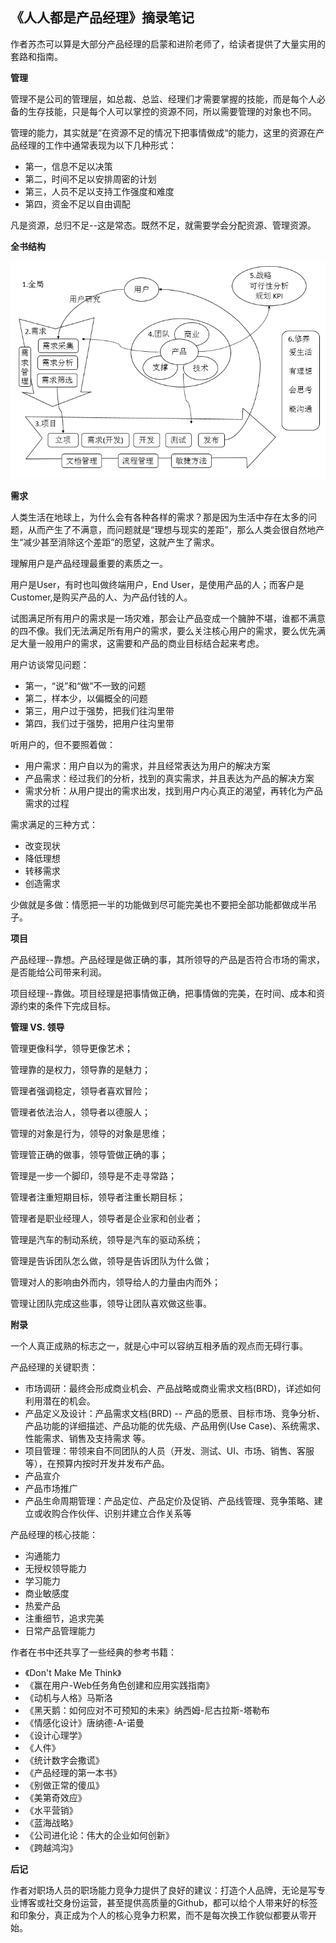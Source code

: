 ## 《人人都是产品经理》摘录笔记

​	作者苏杰可以算是大部分产品经理的启蒙和进阶老师了，给读者提供了大量实用的套路和指南。

**管理**

管理不是公司的管理层，如总裁、总监、经理们才需要掌握的技能，而是每个人必备的生存技能，只是每个人可以掌控的资源不同，所以需要管理的对象也不同。

管理的能力，其实就是”在资源不足的情况下把事情做成“的能力，这里的资源在产品经理的工作中通常表现为以下几种形式：

+ 第一，信息不足以决策
+ 第二，时间不足以安排周密的计划
+ 第三，人员不足以支持工作强度和难度
+ 第四，资金不足以自由调配

凡是资源，总归不足--这是常态。既然不足，就需要学会分配资源、管理资源。

**全书结构**

![arch](./arch.png)

**需求**

人类生活在地球上，为什么会有各种各样的需求？那是因为生活中存在太多的问题，从而产生了不满意，而问题就是“理想与现实的差距”，那么人类会很自然地产生“减少甚至消除这个差距”的愿望，这就产生了需求。

理解用户是产品经理最重要的素质之一。

用户是User，有时也叫做终端用户，End User，是使用产品的人；而客户是Customer,是购买产品的人、为产品付钱的人。

试图满足所有用户的需求是一场灾难，那会让产品变成一个臃肿不堪，谁都不满意的四不像。我们无法满足所有用户的需求，要么关注核心用户的需求，要么优先满足大量一般用户的需求，这需要和产品的商业目标结合起来考虑。

用户访谈常见问题：

+ 第一，“说”和“做”不一致的问题
+ 第二，样本少，以偏概全的问题
+ 第三，用户过于强势，把我们往沟里带
+ 第四，我们过于强势，把用户往沟里带

听用户的，但不要照着做：

+ 用户需求：用户自以为的需求，并且经常表达为用户的解决方案
+ 产品需求：经过我们的分析，找到的真实需求，并且表达为产品的解决方案
+ 需求分析：从用户提出的需求出发，找到用户内心真正的渴望，再转化为产品需求的过程

需求满足的三种方式：

+ 改变现状
+ 降低理想
+ 转移需求
+ 创造需求

少做就是多做：情愿把一半的功能做到尽可能完美也不要把全部功能都做成半吊子。

**项目**

产品经理--靠想。产品经理是做正确的事，其所领导的产品是否符合市场的需求，是否能给公司带来利润。

项目经理--靠做。项目经理是把事情做正确，把事情做的完美，在时间、成本和资源约束的条件下完成目标。

**管理 VS. 领导**

管理更像科学，领导更像艺术；

管理靠的是权力，领导靠的是魅力；

管理者强调稳定，领导者喜欢冒险；

管理者依法治人，领导者以德服人；

管理的对象是行为，领导的对象是思维；

管理管正确的做事，领导管做正确的事；

管理是一步一个脚印，领导是不走寻常路；

管理者注重短期目标，领导者注重长期目标；

管理者是职业经理人，领导者是企业家和创业者；

管理是汽车的制动系统，领导是汽车的驱动系统；

管理是告诉团队怎么做，领导是告诉团队为什么做；

管理对人的影响由外而内，领导给人的力量由内而外；

管理让团队完成这些事，领导让团队喜欢做这些事。

**附录**

一个人真正成熟的标志之一，就是心中可以容纳互相矛盾的观点而无碍行事。

产品经理的关键职责：

+ 市场调研：最终会形成商业机会、产品战略或商业需求文档(BRD)，详述如何利用潜在的机会。
+ 产品定义及设计：产品需求文档(BRD) -- 产品的愿景、目标市场、竞争分析、产品功能的详细描述、产品功能的优先级、产品用例(Use Case)、系统需求、性能需求、销售及支持需求 等。
+ 项目管理：带领来自不同团队的人员（开发、测试、UI、市场、销售、客服等），在预算内按时开发并发布产品。
+ 产品宣介
+ 产品市场推广
+ 产品生命周期管理：产品定位、产品定价及促销、产品线管理、竞争策略、建立或收购合作伙伴、识别并建立合作关系等

产品经理的核心技能：

+ 沟通能力
+ 无授权领导能力
+ 学习能力
+ 商业敏感度
+ 热爱产品
+ 注重细节，追求完美
+ 日常产品管理能力

作者在书中还共享了一些经典的参考书籍：

+ 《Don't Make Me Think》
+ 《赢在用户-Web任务角色创建和应用实践指南》
+ 《动机与人格》马斯洛
+ 《黑天鹅：如何应对不可预知的未来》纳西姆-尼古拉斯-塔勒布
+ 《情感化设计》唐纳德-A-诺曼
+ 《设计心理学》
+ 《人件》
+ 《统计数字会撒谎》
+ 《产品经理的第一本书》
+ 《别做正常的傻瓜》
+ 《美第奇效应》
+ 《水平营销》
+ 《蓝海战略》
+ 《公司进化论：伟大的企业如何创新》
+ 《跨越鸿沟》

**后记**

作者对职场人员的职场能力竞争力提供了良好的建议：打造个人品牌，无论是写专业博客或社交身份运营，甚至提供高质量的Github，都可以给个人带来好的标签和印象分，真正成为个人的核心竞争力积累，而不是每次换工作貌似都要从零开始。